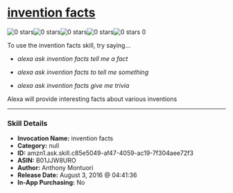 # [invention facts](http://alexa.amazon.com/#skills/amzn1.ask.skill.c85e5049-af47-4059-ac19-7f304aee72f3)
![0 stars](../../images/ic_star_border_black_18dp_1x.png)![0 stars](../../images/ic_star_border_black_18dp_1x.png)![0 stars](../../images/ic_star_border_black_18dp_1x.png)![0 stars](../../images/ic_star_border_black_18dp_1x.png)![0 stars](../../images/ic_star_border_black_18dp_1x.png) 0

To use the invention facts skill, try saying...

* *alexa ask invention facts  tell me a fact*

* *alexa ask invention facts  to tell me something*

* *alexa ask invention facts  give me trivia*

Alexa will provide interesting facts about various inventions

***

### Skill Details

* **Invocation Name:** invention facts
* **Category:** null
* **ID:** amzn1.ask.skill.c85e5049-af47-4059-ac19-7f304aee72f3
* **ASIN:** B01JJW8URO
* **Author:** Anthony Montuori
* **Release Date:** August 3, 2016 @ 04:41:36
* **In-App Purchasing:** No
